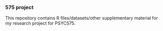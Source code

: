 ### 575 project

This repository contains R files/datasets/other supplementary material for my research project for PSYC575.
